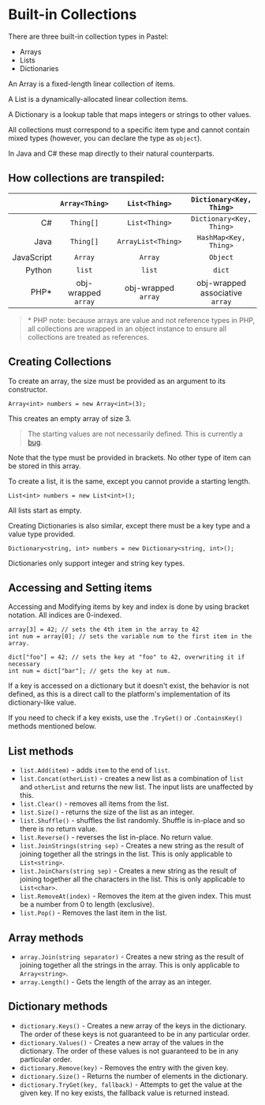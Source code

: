 # Built-in Collections

There are three built-in collection types in Pastel:
- Arrays
- Lists
- Dictionaries

An Array is a fixed-length linear collection of items.

A List is a dynamically-allocated linear collection items.

A Dictionary is a lookup table that maps integers or strings to other values.

All collections must correspond to a specific item type and cannot contain
mixed types (however, you can declare the type as `object`).

In Java and C# these map directly to their natural counterparts.

## How collections are transpiled:

|   | `Array<Thing>` | `List<Thing>` | `Dictionary<Key, Thing>` |
| --: | :-: | :-: | :-: |
| C# | `Thing[]` | `List<Thing>` | `Dictionary<Key, Thing>` |
| Java | `Thing[]` | `ArrayList<Thing>` | `HashMap<Key, Thing>` |
| JavaScript | `Array` | `Array` | `Object` |
| Python | `list` | `list` | `dict` |
| PHP* | obj-wrapped `array` | obj-wrapped `array` | obj-wrapped associative `array` |

> \* PHP note: because arrays are value and not reference types in PHP, all
> collections are wrapped in an object instance to ensure all collections are
> treated as references.

## Creating Collections

To create an array, the size must be provided as an argument to its constructor.

```
Array<int> numbers = new Array<int>(3);
```

This creates an empty array of size 3. 

> The starting values are not necessarily defined. 
> This is currently a [bug](https://github.com/blakeohare/pastel/issues/6).

Note that the type must be provided in brackets. No other type of item can be
stored in this array.

To create a list, it is the same, except you cannot provide a starting length.

```
List<int> numbers = new List<int>();
```

All lists start as empty.

Creating Dictionaries is also similar, except there must be a key type and a
value type provided.

```
Dictionary<string, int> numbers = new Dictionary<string, int>();
```

Dictionaries only support integer and string key types.

## Accessing and Setting items

Accessing and Modifying items by key and index is done by using bracket
notation. All indices are 0-indexed.

```
array[3] = 42; // sets the 4th item in the array to 42
int num = array[0]; // sets the variable num to the first item in the array.
```

```
dict["foo"] = 42; // sets the key at "foo" to 42, overwriting it if necessary
int num = dict["bar"]; // gets the key at num. 
```

If a key is accessed on a dictionary but it doesn't exist, the behavior is not
defined, as this is a direct call to the platform's implementation of its
dictionary-like value.

If you need to check if a key exists, use the `.TryGet()` or `.ContainsKey()` 
methods mentioned below.

## List methods

- `list.Add(item)` - adds `item` to the end of `list`.
- `list.Concat(otherList)` - creates a new list as a combination of `list` and
  `otherList` and returns the new list. The input lists are unaffected by this.
- `list.Clear()` - removes all items from the list.
- `list.Size()` - returns the size of the list as an integer.
- `list.Shuffle()` - shuffles the list randomly. Shuffle is in-place and so
  there is no return value.
- `list.Reverse()` - reverses the list in-place. No return value.
- `list.JoinStrings(string sep)` - Creates a new string as the result of joining
  together all the strings in the list. This is only applicable to
  `List<string>`.
- `list.JoinChars(string sep)` - Creates a new string as the result of joining
  together all the characters in the list. This is only applicable to
  `List<char>`.
- `list.RemoveAt(index)` - Removes the item at the given index. This must be a 
  number from 0 to length (exclusive).
- `list.Pop()` - Removes the last item in the list.

## Array methods

- `array.Join(string separator)` - Creates a new string as the result of joining
  together all the strings in the array. This is only applicable to
  `Array<string>`.
- `array.Length()` - Gets the length of the array as an integer.


## Dictionary methods

- `dictionary.Keys()` - Creates a new array of the keys in the dictionary. The
  order of these keys is not guaranteed to be in any particular order.
- `dictionary.Values()` - Creates a new array of the values in the dictionary.
  The order of these values is not guaranteed to be in any particular order.
- `dictionary.Remove(key)` - Removes the entry with the given key.
- `dictionary.Size()` - Returns the number of elements in the dictionary.
- `dictionary.TryGet(key, fallback)` - Attempts to get the value at the given
  key. If no key exists, the fallback value is returned instead.


